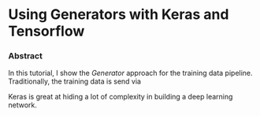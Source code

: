 # Using Generators with Keras and Tensorflow

### Abstract

In this tutorial, I show the *Generator* approach for the training data pipeline. Traditionally, the training data is send via 

Keras is great at hiding a lot of complexity in building a deep learning network. 
